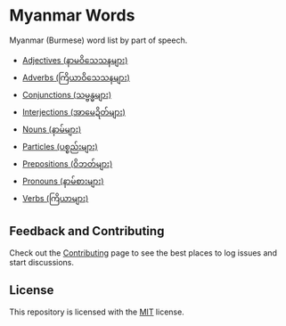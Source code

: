 # Myanmar Words

Myanmar (Burmese) word list by part of speech.

* [Adjectives (နာမဝိသေသနများ)](adjectives/README.md)
* [Adverbs (ကြိယာဝိသေသနများ)](adverbs/README.md)
* [Conjunctions (သမ္ဗန္ဓများ)](conjunctions/README.md)
* [Interjections (အာမေဍိတ်များ)](interjections/README.md)
* [Nouns (နာမ်များ)](nouns/README.md)
* [Particles (ပစ္စည်းများ)](particles/README.md)
* [Prepositions (ဝိဘတ်များ)](prepositions/README.md)
* [Pronouns (နာမ်စားများ)](pronouns/README.md)
* [Verbs (ကြိယာများ)](verbs/README.md)

## Feedback and Contributing

Check out the [Contributing](https://github.com/myanmartools/myanmar-words/blob/master/CONTRIBUTING.md) page to see the best places to log issues and start discussions.

## License

This repository is licensed with the [MIT](https://github.com/myanmartools/myanmar-words/blob/master/LICENSE) license.
